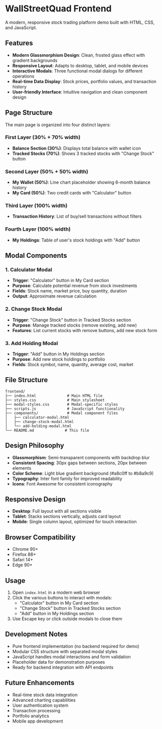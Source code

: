 # WallStreetQuad Frontend

A modern, responsive stock trading platform demo built with HTML, CSS, and JavaScript.

## Features

- **Modern Glassmorphism Design**: Clean, frosted glass effect with gradient backgrounds
- **Responsive Layout**: Adapts to desktop, tablet, and mobile devices
- **Interactive Modals**: Three functional modal dialogs for different operations
- **Real-time Data Display**: Stock prices, portfolio values, and transaction history
- **User-friendly Interface**: Intuitive navigation and clean component design

## Page Structure

The main page is organized into four distinct layers:

### First Layer (30% + 70% width)
- **Balance Section (30%)**: Displays total balance with wallet icon
- **Tracked Stocks (70%)**: Shows 3 tracked stocks with "Change Stock" button

### Second Layer (50% + 50% width)
- **My Wallet (50%)**: Line chart placeholder showing 6-month balance history
- **My Card (50%)**: Two credit cards with "Calculator" button

### Third Layer (100% width)
- **Transaction History**: List of buy/sell transactions without filters

### Fourth Layer (100% width)
- **My Holdings**: Table of user's stock holdings with "Add" button

## Modal Components

### 1. Calculator Modal
- **Trigger**: "Calculator" button in My Card section
- **Purpose**: Calculate potential revenue from stock investments
- **Fields**: Stock name, market price, buy quantity, duration
- **Output**: Approximate revenue calculation

### 2. Change Stock Modal
- **Trigger**: "Change Stock" button in Tracked Stocks section
- **Purpose**: Manage tracked stocks (remove existing, add new)
- **Features**: List current stocks with remove buttons, add new stock form

### 3. Add Holding Modal
- **Trigger**: "Add" button in My Holdings section
- **Purpose**: Add new stock holdings to portfolio
- **Fields**: Stock symbol, name, quantity, average cost, market

## File Structure

```
frontend/
├── index.html              # Main HTML file
├── styles.css              # Main stylesheet
├── modal-styles.css        # Modal-specific styles
├── scripts.js              # JavaScript functionality
├── components/             # Modal component files
│   ├── calculator-modal.html
│   ├── change-stock-modal.html
│   └── add-holding-modal.html
└── README.md              # This file
```

## Design Philosophy

- **Glassmorphism**: Semi-transparent components with backdrop blur
- **Consistent Spacing**: 30px gaps between sections, 20px between elements
- **Color Scheme**: Light blue gradient background (#a8c0ff to #b8a9c9)
- **Typography**: Inter font family for improved readability
- **Icons**: Font Awesome for consistent iconography

## Responsive Design

- **Desktop**: Full layout with all sections visible
- **Tablet**: Stacks sections vertically, adjusts card layout
- **Mobile**: Single column layout, optimized for touch interaction

## Browser Compatibility

- Chrome 90+
- Firefox 88+
- Safari 14+
- Edge 90+

## Usage

1. Open `index.html` in a modern web browser
2. Click the various buttons to interact with modals:
   - "Calculator" button in My Card section
   - "Change Stock" button in Tracked Stocks section
   - "Add" button in My Holdings section
3. Use Escape key or click outside modals to close them

## Development Notes

- Pure frontend implementation (no backend required for demo)
- Modular CSS structure with separated modal styles
- JavaScript handles modal interactions and form validation
- Placeholder data for demonstration purposes
- Ready for backend integration with API endpoints

## Future Enhancements

- Real-time stock data integration
- Advanced charting capabilities
- User authentication system
- Transaction processing
- Portfolio analytics
- Mobile app development 